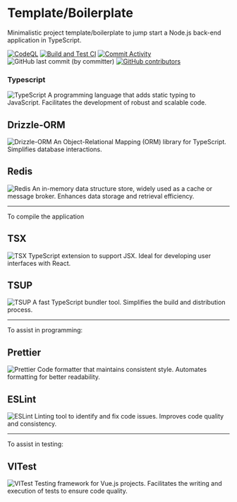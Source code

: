 # Template/Boilerplate

Minimalistic project template/boilerplate to jump start a Node.js back-end application in TypeScript.

[![CodeQL](https://github.com/rslucena/Template-Typescript/actions/workflows/codeql.yml/badge.svg)](https://github.com/rslucena/Template-Typescript/actions/workflows/codeql.yml) [![Build and Test CI](https://github.com/rslucena/Template-Typescript/actions/workflows/build.nodejs.yml/badge.svg)](https://github.com/rslucena/Template-Typescript/actions/workflows/build.nodejs.yml) [![Commit Activity](https://img.shields.io/github/commit-activity/t/rslucena/Template-Typescript)](https://github.com/rslucena/Template-Typescript/actions/workflows/build.nodejs.yml) ![GitHub last commit (by committer)](https://img.shields.io/github/last-commit/rslucena/Template-Typescript?link=https%3A%2F%2Fgithub.com%2Frslucena%2FTemplate-Typescript%2Fcommits%2Fmain%2F) [![GitHub contributors](https://img.shields.io/github/contributors/rslucena/Template-Typescript)](https://github.com/rslucena/Template-Typescript)


### Typescript

![TypeScript](https://img.shields.io/badge/-TypeScript-3178C6?logo=typescript&logoColor=white)
A programming language that adds static typing to JavaScript. Facilitates the development of robust and scalable code.

## Drizzle-ORM

![Drizzle-ORM](https://img.shields.io/badge/-Drizzle--ORM-3178C6?logo=typescript&logoColor=white) An Object-Relational Mapping (ORM) library for TypeScript. Simplifies database interactions.

## Redis

![Redis](https://img.shields.io/badge/-Redis-DC382D?logo=redis&logoColor=white) An in-memory data structure store, widely used as a cache or message broker. Enhances data storage and retrieval efficiency.

---

To compile the application

## TSX

![TSX](https://img.shields.io/badge/-TSX-3178C6?logo=react&logoColor=white) TypeScript extension to support JSX. Ideal for developing user interfaces with React.

## TSUP

![TSUP](https://img.shields.io/badge/-TSUP-3178C6?logo=typescript&logoColor=white) A fast TypeScript bundler tool. Simplifies the build and distribution process.

---

To assist in programming:

## Prettier

![Prettier](https://img.shields.io/badge/-Prettier-F7B93E?logo=prettier&logoColor=black) Code formatter that maintains consistent style. Automates formatting for better readability.

## ESLint

![ESLint](https://img.shields.io/badge/-ESLint-4B32C3?logo=eslint&logoColor=white) Linting tool to identify and fix code issues. Improves code quality and consistency.

---

To assist in testing:

## VITest

![VITest](https://img.shields.io/badge/-VITest-41B883?logo=vue.js&logoColor=white) Testing framework for Vue.js projects. Facilitates the writing and execution of tests to ensure code quality.
